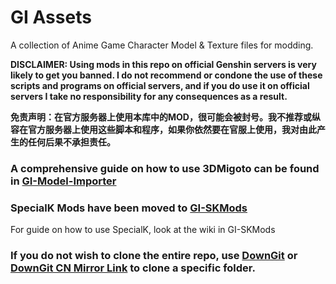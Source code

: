 
# GI Assets
A collection of Anime Game Character Model & Texture files for modding.

**DISCLAIMER: Using mods in this repo on official Genshin servers is very likely to get you banned. I do not recommend or condone the use of these scripts and programs on official servers, and if you do use it on official servers I take no responsibility for any consequences as a result.**

**免责声明：在官方服务器上使用本库中的MOD，很可能会被封号。我不推荐或纵容在官方服务器上使用这些脚本和程序，如果你依然要在官服上使用，我对由此产生的任何后果不承担责任。**

### A comprehensive guide on how to use 3DMigoto can be found in [GI-Model-Importer](https://github.com/SilentNightSound/GI-Model-Importer)

### SpecialK Mods have been moved to [GI-SKMods](https://github.com/zeroruka/GI-SKMods)
For guide on how to use SpecialK, look at the wiki in GI-SKMods

### If you do not wish to clone the entire repo, use [DownGit](https://minhaskamal.github.io/DownGit/#/home) or [DownGit CN Mirror Link](https://shenmo7192.gitee.io/downgit/#/home) to clone a specific folder.

